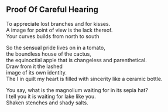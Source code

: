 Proof Of Careful Hearing
------------------------
To appreciate lost branches and for kisses.  
A image for point of view is the lack thereof.  
Your curves builds from north to south  
  
So the sensual pride lives on in a tomato,  
the boundless house of the cactus,  
the equinoctial apple that is changeless and parenthetical.  
Draw from it the lashed  
image of its own identity.  
The I in quilt my heart is filled with sincerity like a ceramic bottle.  
  
You say, what is the magnolium waiting for in its sepia hat?  
I tell you it is waiting for lake like you.  
Shaken stenches and shady salts.  
